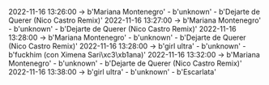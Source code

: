 2022-11-16 13:26:00 -> b'Mariana Montenegro' - b'unknown' - b'Dejarte de Querer (Nico Castro Remix)'
2022-11-16 13:27:00 -> b'Mariana Montenegro' - b'unknown' - b'Dejarte de Querer (Nico Castro Remix)'
2022-11-16 13:28:00 -> b'Mariana Montenegro' - b'unknown' - b'Dejarte de Querer (Nico Castro Remix)'
2022-11-16 13:28:00 -> b'girl ultra' - b'unknown' - b'fuckhim (con Ximena Sari\xc3\xb1ana)'
2022-11-16 13:32:00 -> b'Mariana Montenegro' - b'unknown' - b'Dejarte de Querer (Nico Castro Remix)'
2022-11-16 13:38:00 -> b'girl ultra' - b'unknown' - b'Escarlata'
